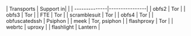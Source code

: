 | Transports    | Support in|    |
| --------------|----------------|
| obfs2         | Tor            |
| obfs3         | Tor            |
| FTE           | Tor            |
| scramblesuit  | Tor            |
| obfs4         | Tor            |
| obfuscatedssh | Psiphon        |
| meek          | Tor, psiphon   |
| flashproxy    | Tor            |
| webrtc        | uproxy         |
| flashlight    | Lantern        |
